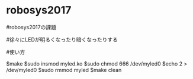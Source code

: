 # robosys2017

#robosys2017の課題

#徐々にLEDが明るくなったり暗くなったりする

#使い方

  $make
  $sudo insmod myled.ko
  $sudo chmod 666 /dev/myled0
  $echo 2 > /dev/myled0 
  $sudo rmmod myled
  $make clean
